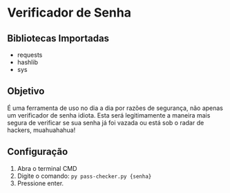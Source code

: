 # Verificador de Senha

## Bibliotecas Importadas
- requests
- hashlib
- sys

## Objetivo
É uma ferramenta de uso no dia a dia por razões de segurança, não apenas um verificador de senha idiota. Esta será legitimamente a maneira mais segura de verificar se sua senha já foi vazada ou está sob o radar de hackers, muahuahahua! 

## Configuração
1. Abra o terminal CMD
2. Digite o comando: `py pass-checker.py {senha}`
3. Pressione enter. 
